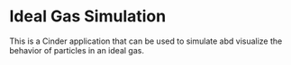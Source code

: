 # Ideal Gas Simulation
This is a Cinder application that can be used to simulate abd visualize the behavior of particles in an ideal gas.
